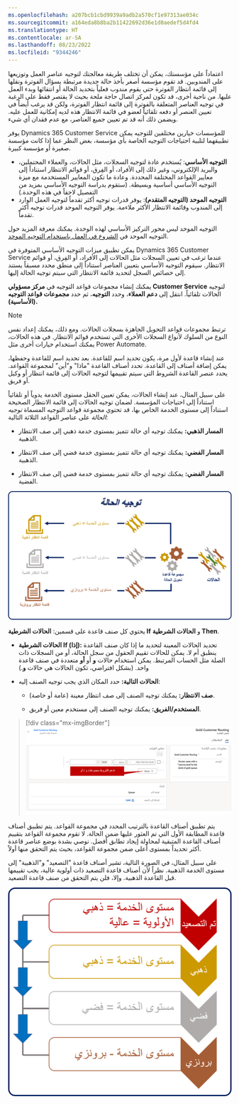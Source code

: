 ```yaml
---
ms.openlocfilehash: a207bcb1cbd9939a9adb2a570cf1e97313ae034c
ms.sourcegitcommit: a164eda8b8ba2b11422692d36e1d0aedef5d4fd4
ms.translationtype: HT
ms.contentlocale: ar-SA
ms.lasthandoff: 08/23/2022
ms.locfileid: "9344246"
---
```

اعتماداً على مؤسستك، يمكن أن تختلف طريقة معالجتك لتوجيه عناصر العمل وتوزيعها على المندوبين. قد تقوم مؤسسة أصغر بأخذ حالة جديدة مرتبطة بسؤال الفوترة ونقلها إلى قائمة انتظار الفوترة حتى يقوم مندوب فعلياً بتحديد الحالة أو انتقائها وبدء العمل عليها. من ناحية أخرى، قد تكون لمركز اتصال حاجة ملحة بحيث لا يقتصر فقط على الرغبة في توجيه العناصر المتعلقة بالفوترة إلى قائمة انتظار الفوترة، ولكن قد يرغب أيضاً في تعيين العنصر أو دفعه تلقائياً لعضو في قائمة الانتظار هذه لديه إمكانية للعمل عليه. ويضمن ذلك أنه قد تم تعيين جميع العناصر، مع عدم فقدان أي شيء.  

يوفر Dynamics 365 Customer Service للمؤسسات خيارين مختلفين للتوجيه يمكن تطبيقهما لتلبية احتياجات التوجيه الخاصة بأي مؤسسة، بغض النظر عما إذا كانت مؤسسة صغيرة أو مؤسسة كبيرة.  

- **التوجيه الأساسي**: يُستخدم عادة لتوجيه السجلات، مثل الحالات، والعملاء المحتملين، والبريد الإلكتروني، وغير ذلك إلى الأفراد، أو الفِرق، أو قوائم الانتظار استناداً إلى معايير القواعد المختلفة المحددة.  وعادة ما تكون المعايير المستخدمة مع ميزة التوجيه الأساسي أساسية وبسيطة.  (ستقوم بدراسة التوجيه الأساسي بمزيد من التفصيل لاحقاً في هذه الوحدة.)
- **التوجيه الموحد (التوجيه المتقدم)**: يوفر قدرات توجيه أكثر تقدماً لتوجيه العمل الوارد إلى المندوب وقائمة الانتظار الأكثر ملاءمة.  يوفر التوجيه الموحد قدرات توجيه أكثر تقدماً.  

التوجيه الموحد ليس محور التركيز الأساسي لهذه الوحدة. يمكنك معرفة المزيد حول التوجيه الموحد في [الشروع في العمل باستخدام التوجيه الموحد](/learn/modules/unified-routing/).

يمكن تطبيق ميزات التوجيه الأساسي المتوفرة في Dynamics 365 Customer Service عندما ترغب في تعيين السجلات مثل الحالات إلى الأفراد، أو الفِرق، أو قوائم الانتظار.  سيقوم التوجيه الأساسي بتعيين العناصر استناداً إلى منطق محدد مسبقاً يستند إلى خصائص السجل لتحديد قائمة الانتظار التي سيتم توجيه الحالة إليها.

يمكنك إنشاء مجموعات قواعد التوجيه في **مركز مسؤولي Customer Service** لتوجيه الحالات تلقائياً. انتقل إلى **دعم العملاء**، وحدد **التوجيه**، ثم حدد **مجموعات قواعد التوجيه (الأساسية).**  

> [!NOTE]
> ترتبط مجموعات قواعد التحويل الجاهزة بسجلات الحالات. ومع ذلك، يمكنك إعداد نفس النوع من السلوك لأنواع السجلات الأخرى التي تستخدم قوائم الانتظار.  في هذه الحالات، يمكنك استخدام خيارات أخرى مثل Power Automate.  

عند إنشاء قاعدة لأول مرة، يكون تحديد اسم للقاعدة. بعد تحديد اسم للقاعدة وحفظها، يمكن إضافة أصناف إلى القاعدة. تحدد أصناف القاعدة "ماذا" و"أين" لمجموعة القواعد. يحدد عنصر القاعدة الشروط التي سيتم تقييمها لتوجيه الحالات إلى قائمة انتظار أو وكيل أو فريق.

على سبيل المثال، عند إنشاء الحالات، يمكن تعيين الحقل مستوى الخدمة يدوياً أو تلقائياً استناداً إلى احتياجات المؤسسة. لضمان توجيه الحالات إلى قائمة الانتظار الصحيحة استناداً إلى مستوى الخدمة الخاص بها، قد تحتوي مجموعة قواعد التوجيه المسماة *توجيه الحالة* على عناصر القواعد الثلاثة التالية:

- **المسار الذهبي:** يمكنك توجيه أي حالة تتميز بمستوى خدمة ذهبي إلى صف الانتظار الذهبية.

- **المسار الفضي:** يمكنك توجيه أي حالة تتميز بمستوى خدمة فضي إلى صف الانتظار الذهبية.

- **المسار الفضي:** يمكنك توجيه أي حالة تتميز بمستوى خدمة فضي إلى صف الانتظار الفضية.

![مثال على رسم تخطيطي لتوجيه الحالة باستخدام مجموعات القواعد ومستويات الخدمة.](../media/qu-unit6-1.png)

يحتوي كل صنف قاعدة على قسمين: **الحالات الشرطية If** و **الحالات الشرطية Then**.

- **الحالات الشرطية If (إذا):** تحديد الحالات المعينة لتحديد ما إذا كان صنف القاعدة ينطبق أم لا. يمكن للحالات تقييم الحقول من سجل الحالة، أو من السجلات ذات الصلة مثل الحساب المرتبط. يمكن استخدام حالات **و** أو **أو** متعددة في صنف قاعدة واحد. (بشكل افتراضي، تكون الحالات هي حالات **و**.)

- **الحالات التالية:** حدد المكان الذي يجب توجيه الصنف إليه:

    - **صف الانتظار:** يمكنك توجيه الصنف إلى صف انتظار معينة (عامة أو خاصة).

    - **المستخدم/الفريق:** يمكنك توجيه الصنف إلى مستخدم معين أو فريق.

> [!div class="mx-imgBorder"]
> [![لقطة شاشة لصفحة أصناف القاعدة مع تمييز "معايير القاعدة".](../media/qu-unit6-2.png)](../media/qu-unit6-2.png#lightbox)

يتم تطبيق أصناف القاعدة بالترتيب المحدد في مجموعة القواعد. يتم تطبيق أصناف قاعدة المطابقة الأول التي تم العثور عليها ضمن الحالة. لا تقوم مجموعة القواعد بتقييم أصناف القاعدة المتبقية لمحاولة إيجاد تطابق أفضل. نوصي بشدة بوضع عناصر قاعدة أكثر تحديداً بمستوى أعلى ضمن مجموعة القواعد، بحيث يتم التحقق منها أولاً.

على سبيل المثال، في الصورة التالية، تشير أصناف قاعدة "التصعيد" و"الذهبية" إلى مستوى الخدمة الذهبية. نظراً لأن أصناف قاعدة التصعيد ذات أولوية عالية، يجب تقييمها قبل القاعدة الذهبية. وإلا، فلن يتم التحقق من صنف قاعدة التصعيد.

![رسم تخطيطي لمستويات الخدمة وأولوية كل منها.](../media/qu-unit6-3.png)


